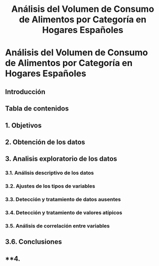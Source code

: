 # <p align="center">**Análisis del Volumen de Consumo de Alimentos por Categoría en Hogares Españoles**</p>

# **Análisis del Volumen de Consumo de Alimentos por Categoría en Hogares Españoles**

## **Introducción**
## **Tabla de contenidos**
## **1. Objetivos**
## **2. Obtención de los datos**
## **3. Analisis exploratorio de los datos**
### **3.1. Análisis descriptivo de los datos**
### **3.2. Ajustes de los tipos de variables**
### **3.3. Detección y tratamiento de datos ausentes**
### **3.4. Detección y tratamiento de valores atípicos**
### **3.5. Análisis de correlación entre variables**
## **3.6. Conclusiones**
## **4. 
